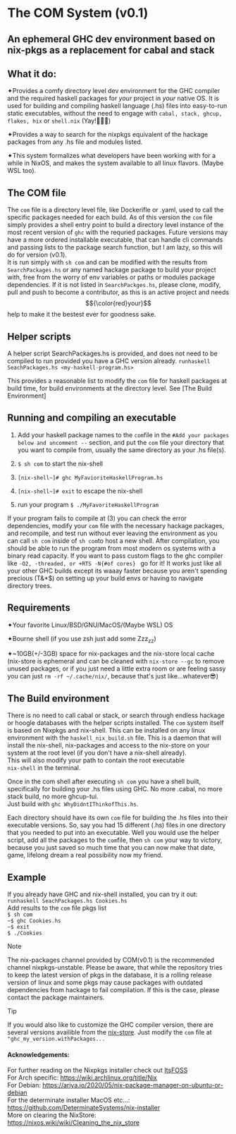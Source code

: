 # The COM System (v0.1)
## An ephemeral GHC dev environment based on nix-pkgs as a replacement for cabal and stack 

  
## What it do:
  
✦Provides a comfy directory level dev environment for the GHC compiler and the required haskell packages for *your* project in *your* native OS. It is used for building and compiling haskell language (.hs) files into easy-to-run static executables, 
without the need to engage with ```cabal, stack, ghcup, flakes, hix``` or ```shell.nix``` (Yay!🎉🥳🎈)      

✦Provides a way to search for the nixpkgs equivalent of the hackage packages from any .hs file and modules listed.    

✦This system formalizes what developers have been
working with for a while in NixOS, and makes the system available to all linux flavors. (Maybe WSL too).    
  
## The COM file
  
The ```com``` file is a directory level file, like Dockerifle or .yaml, used to call the specific packages needed for each build.
As of this version the ```com``` file simply provides a shell entry point to build 
a directory level instance of the most recent version of ```ghc``` with the requried packages. Future versions may have a more ordered installable executable, 
that can handle cli commands and passing lists to the package search function, but I am lazy, so this will do for version (v0.1).  
It is run simply with 
```sh com``` and can be modified with the results from ```SearchPackages.hs``` or any named hackage package to build your project with, free from the worry of env variables or paths or modules package dependencies. If it is not listed in ```SearchPackges.hs```, please clone, modify,  pull and push to become a contributor, as this is an active project and needs $${\color{red}your}$$ help to make it the bestest ever for goodness sake. 
  
## Helper scripts
  
A helper script SearchPackages.hs is provided, and does not need to be compiled to run provided you have a GHC version already. 
```runhaskell SeachPackages.hs <my-haskell-program.hs>```  

This provides a reasonable list to modify the ```com``` file for haskell packages at build time, 
for build environments at the directory level.  See [The Build Environment]

## Running and compiling an executable

1.  Add your haskell package names to the ```com```file in the ```#Add your packages below and uncomment --``` section, and put the ```com``` file your directory that you want to compile from, usually the same directory as your .hs file(s).  

2.   ```$ sh com```  to start the nix-shell

3.   ```[nix-shell~]# ghc MyFavioriteHaskellProgram.hs```

4.   ```[nix-shell~]# exit``` to escape the nix-shell  

5.   run your program ```$ ./MyFavoriteHaskellProgram```

If your program fails to compile at (3) you can check the error dependencies, modify your ```com``` file with the necessary hackage packages, and recompile, and test run without ever leaving the environment as you can call ```sh com``` inside of ```sh com```to host a new shell. After compilation, you should be able to run the program from most modern os systems with a binary read capacity.  If you want to pass custom flags to the ghc compiler like ```-O2, -threaded, or +RTS -N{#of cores} ``` go for it! It works just like all your other GHC builds except its waaay faster because you aren't spending precious (T&*$) on setting up your build envs or having to navigate directory trees. 

## Requirements

✦Your favorite Linux/BSD/GNU/MacOS/(Maybe WSL) OS 
  
✦Bourne shell (if you use zsh just add some Zzz<sub>zz</sub>)   
  
✦~10GB(+/-3GB) space for nix-packages and the nix-store local cache   
(nix-store is ephemeral and can be cleaned with ```nix-store --gc```
to remove unused packages, or if you just need a little extra room or are feeling sassy you can just
```rm -rf ~/.cache/nix/```, because that's just like...whatever😎)


## The Build environment

There is no need to call cabal or stack, or search through endless hackage or hoogle
databases with the helper scripts installed. The ```com``` system itself is based on 
Nixpkgs and nix-shell. This can be installed on any linux environment with the 
```haskell_nix_build.sh``` file. This is a daemon that will install the nix-shell, nix-packages and access
to the nix-store on your system at the root level (if you don't have a nix-shell already).  
This will also modify your path to contain the root executable  
```nix-shell``` in the terminal.  

Once in the com shell after executing ```sh com``` you have a shell built, specifically for building
your .hs files using GHC. No more .cabal, no more stack build, no more ghcup-tui.   
Just build with ```ghc WhyDidntIThinkofThis.hs```.   

Each directory should have its own ```com``` file for building the .hs files into their executable versions. So, say you had 15 different (.hs) files in one directory that you needed to put into an executable. Well you would use the helper script, add all the packages to the ```com```file, then ```sh com``` your way to victory, because you just saved so much time that you can now make that date, game, lifelong dream a real possibility now my friend. 

## Example
If you already have GHC and nix-shell installed, you can try it out:  
```runhaskell SeachPackages.hs Cookies.hs```  
Add results to the ```com``` file pkgs list  
```$ sh com```  
```~$ ghc Cookies.hs```  
```~$ exit```  
```$ ./Cookies```    
  

>[!NOTE]   
>The nix-packages channel provided by COM(v0.1) is the recommended channel nixpkgs-unstable.
>Please be aware, that while the repository tries to keep the latest version of pkgs in the database,
>it is a rolling release version of linux and some pkgs may cause packages with outdated dependencies from hackage to fail compilation. If this is the case,
>please contact the package maintainers. 



>[!TIP]
>If you would also like to customize the GHC compiler version, there are several versions availible from the [nix-store](https://search.nixos.org/packages). Just modify the ```com``` file at ```"ghc_my_version.withPackages...```

#### Acknowledgements:

For further reading on the Nixpkgs installer check out [ItsFOSS](https://itsfoss.com/ubuntu-install-nix-package-manager/)  
For Arch specific: https://wiki.archlinux.org/title/Nix  
For Debian: https://ariya.io/2020/05/nix-package-manager-on-ubuntu-or-debian  
For the determinate installer MacOS etc...: https://github.com/DeterminateSystems/nix-installer  
More on clearing the NixStore: https://nixos.wiki/wiki/Cleaning_the_nix_store
